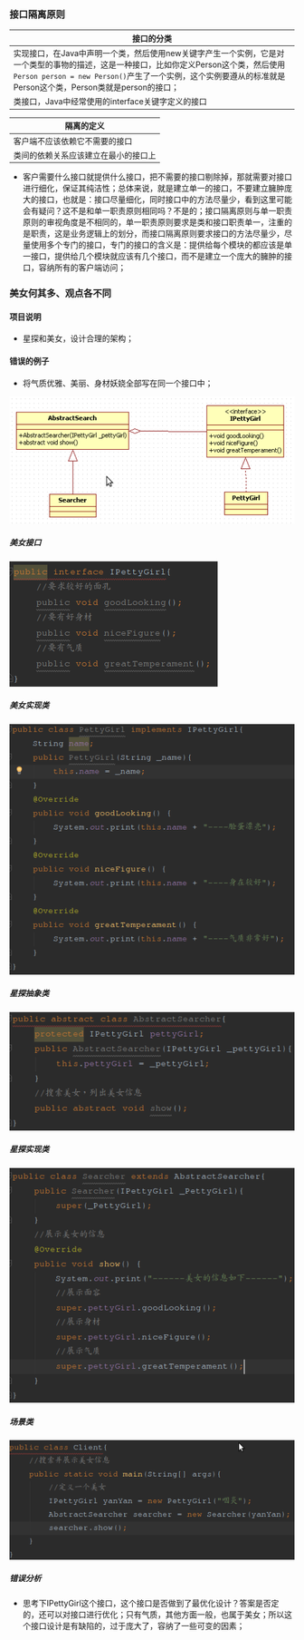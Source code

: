 ### 接口隔离原则

|接口的分类|
|------|
|实现接口，在Java中声明一个类，然后使用new关键字产生一个实例，它是对一个类型的事物的描述，这是一种接口，比如你定义Person这个类，然后使用`Person person = new Person()`产生了一个实例，这个实例要遵从的标准就是Person这个类，Person类就是person的接口；|
|类接口，Java中经常使用的interface关键字定义的接口|

|隔离的定义|
|------|
|客户端不应该依赖它不需要的接口|
|类间的依赖关系应该建立在最小的接口上|

+ 客户需要什么接口就提供什么接口，把不需要的接口剔除掉，那就需要对接口进行细化，保证其纯洁性；总体来说，就是建立单一的接口，不要建立臃肿庞大的接口，也就是：接口尽量细化，同时接口中的方法尽量少，看到这里可能会有疑问？这不是和单一职责原则相同吗？不是的；接口隔离原则与单一职责原则的审视角度是不相同的，单一职责原则要求是类和接口职责单一，注重的是职责，这是业务逻辑上的划分，而接口隔离原则要求接口的方法尽量少，尽量使用多个专门的接口，专门的接口的含义是：提供给每个模块的都应该是单一接口，提供给几个模块就应该有几个接口，而不是建立一个庞大的臃肿的接口，容纳所有的客户端访问；

### 美女何其多、观点各不同
#### 项目说明
+ 星探和美女，设计合理的架构；
#### 错误的例子
+ 将气质优雅、美丽、身材妖娆全部写在同一个接口中； 

![image](https://github.com/ningbaoqi/DesignModeAndFramework/blob/master/gif/pic-40.jpg)

##### 美女接口

![image](https://github.com/ningbaoqi/DesignModeAndFramework/blob/master/gif/pic-41.jpg)

##### 美女实现类

![image](https://github.com/ningbaoqi/DesignModeAndFramework/blob/master/gif/pic-42.jpg)

##### 星探抽象类

![image](https://github.com/ningbaoqi/DesignModeAndFramework/blob/master/gif/pic-43.jpg)

##### 星探实现类

![image](https://github.com/ningbaoqi/DesignModeAndFramework/blob/master/gif/pic-44.jpg)

##### 场景类

![image](https://github.com/ningbaoqi/DesignModeAndFramework/blob/master/gif/pic-45.jpg)

##### 错误分析
+ 思考下IPettyGirl这个接口，这个接口是否做到了最优化设计？答案是否定的，还可以对接口进行优化；只有气质，其他方面一般，也属于美女；所以这个接口设计是有缺陷的，过于庞大了，容纳了一些可变的因素；
